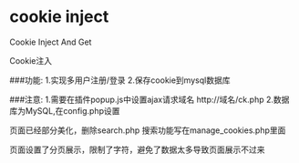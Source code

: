 # cookie inject

Cookie Inject And Get

Cookie注入

###功能:
1.实现多用户注册/登录 
2.保存cookie到mysql数据库

###注意:
1.需要在插件popup.js中设置ajax请求域名 http://域名/ck.php
2.数据库为MySQL,在config.php设置

页面已经部分美化，删除search.php 搜索功能写在manage_cookies.php里面 

页面设置了分页展示，限制了字符，避免了数据太多导致页面展示不过来
